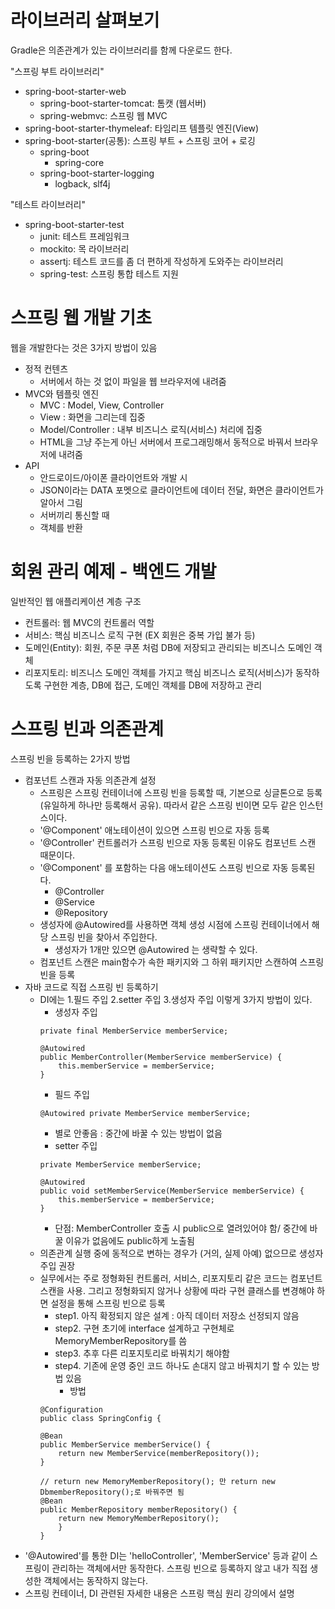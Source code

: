 # 라이브러리 살펴보기
Gradle은 의존관계가 있는 라이브러리를 함께 다운로드 한다.

"스프링 부트 라이브러리"
+ spring-boot-starter-web
  + spring-boot-starter-tomcat: 톰캣 (웹서버)
  + spring-webmvc: 스프링 웹 MVC
+ spring-boot-starter-thymeleaf: 타임리프 템플릿 엔진(View)
+ spring-boot-starter(공통): 스프링 부트 + 스프링 코어 + 로깅
  + spring-boot
    + spring-core
  + spring-boot-starter-logging
    + logback, slf4j
    
"테스트 라이브러리"
+ spring-boot-starter-test 
  + junit: 테스트 프레임워크
  + mockito: 목 라이브러리
  + assertj: 테스트 코드를 좀 더 편하게 작성하게 도와주는 라이브러리
  + spring-test: 스프링 통합 테스트 지원


# 스프링 웹 개발 기초
웹을 개발한다는 것은 3가지 방법이 있음

+ 정적 컨텐츠
  + 서버에서 하는 것 없이 파일을 웹 브라우저에 내려줌
+ MVC와 템플릿 엔진
  + MVC : Model, View, Controller
  + View : 화면을 그리는데 집중
  + Model/Controller : 내부 비즈니스 로직(서비스) 처리에 집중
  + HTML을 그냥 주는게 아닌 서버에서 프로그래밍해서 동적으로 바꿔서 브라우저에 내려줌
+ API
  + 안드로이드/아이폰 클라이언트와 개발 시 
  + JSON이라는 DATA 포멧으로 클라이언트에 데이터 전달, 화면은 클라이언트가 알아서 그림
  + 서버끼리 통신할 때
  + 객체를 반환


# 회원 관리 예제 - 백엔드 개발
일반적인 웹 애플리케이션 계층 구조
+ 컨트롤러: 웹 MVC의 컨트롤러 역할
+ 서비스: 핵심 비즈니스 로직 구현 (EX 회원은 중복 가입 불가 등)
+ 도메인(Entity): 회원, 주문 쿠폰 처럼 DB에 저장되고 관리되는 비즈니스 도메인 객체
+ 리포지토리: 비즈니스 도메인 객체를 가지고 핵심 비즈니스 로직(서비스)가 동작하도록 구현한 계층, DB에 접근, 도메인 객체를 DB에 저장하고 관리


# 스프링 빈과 의존관계
스프링 빈을 등록하는 2가지 방법
+ 컴포넌트 스캔과 자동 의존관계 설정
  + 스프링은 스프링 컨테이너에 스프링 빈을 등록할 때, 기본으로 싱글톤으로 등록(유일하게 하나만 등록해서 공유). 따라서 같은 스프링 빈이면 모두 같은 인스턴스이다.
  + '@Component' 애노테이션이 있으면 스프링 빈으로 자동 등록
  + '@Controller' 컨트롤러가 스프링 빈으로 자동 등록된 이유도 컴포넌트 스캔 때문이다.
  + '@Component' 를 포함하는 다음 애노테이션도 스프링 빈으로 자동 등록된다.
    + @Controller
    + @Service
    + @Repository
  + 생성자에 @Autowired를 사용하면 객체 생성 시점에 스프링 컨테이너에서 해당 스프링 빈을 찾아서 주입한다.
    + 생성자가 1개만 있으면 @Autowired 는 생략할 수 있다.
  + 컴포넌트 스캔은 main함수가 속한 패키지와 그 하위 패키지만 스캔하여 스프링 빈을 등록
+ 자바 코드로 직접 스프링 빈 등록하기
  + DI에는 1.필드 주입 2.setter 주입 3.생성자 주입 이렇게 3가지 방법이 있다.
    + 생성자 주입
    ```
    private final MemberService memberService;
    
    @Autowired
    public MemberController(MemberService memberService) {
        this.memberService = memberService;
    }
    ```
    + 필드 주입
    ```
    @Autowired private MemberService memberService;
    ```
      + 별로 안좋음 : 중간에 바꿀 수 있는 방법이 없음
    + setter 주입
    ```
    private MemberService memberService;
    
    @Autowired
    public void setMemberService(MemberService memberService) {
        this.memberService = memberService;
    }
    ```
      + 단점: MemberController 호출 시 public으로 열려있어야 함/ 중간에 바꿀 이유가 없음에도 public하게 노출됨
  + 의존관계 실행 중에 동적으로 변하는 경우가 (거의, 실제 아예) 없으므로 생성자 주입 권장
  + 실무에서는 주로 정형화된 컨트롤러, 서비스, 리포지토리 같은 코드는 컴포넌트 스캔을 사용. 그리고 정형화되지 않거나 상황에 따라 구현 클래스를 변경해야 하면 설정을 통해 스프링 빈으로 등록
    + step1. 아직 확정되지 않은 설계 : 아직 데이터 저장소 선정되지 않음 
    + step2. 구현 초기에 interface 설계하고 구현체로 MemoryMemberRepository를 씀
    + step3. 추후 다른 리포지토리로 바꿔치기 해야함
    + step4. 기존에 운영 중인 코드 하나도 손대지 않고 바꿔치기 할 수 있는 방법 있음
      + 방법
    ```
    @Configuration
    public class SpringConfig {

    @Bean
    public MemberService memberService() {
        return new MemberService(memberRepository());
    }
    
    // return new MemoryMemberRepository(); 만 return new DbmemberRepository();로 바꿔주면 됨
    @Bean
    public MemberRepository memberRepository() {
        return new MemoryMemberRepository();
        }
    }
    ```
+ '@Autowired'를 통한 DI는 'helloController', 'MemberService' 등과 같이 스프링이 관리하는 객체에서만 동작한다. 스프링 빈으로 등록하지 않고 내가 직접 생성한 객체에서는 동작하지 않는다.
+ 스프링 컨테이너, DI 관련된 자세한 내용은 스프링 핵심 원리 강의에서 설명
    